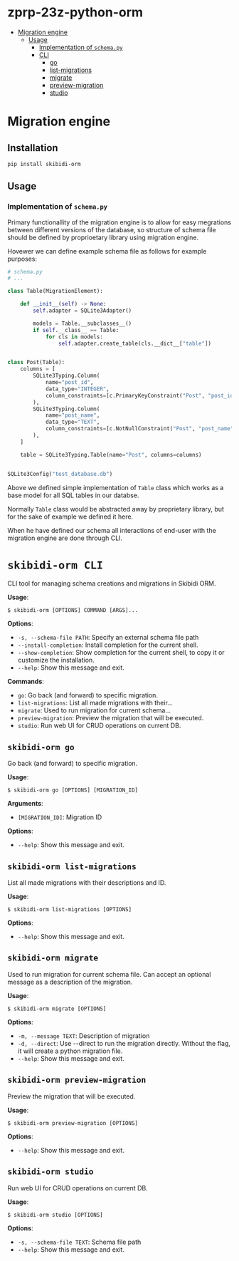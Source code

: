 # zprp-23z-python-orm
* [Migration engine](#migration-engine)
  * [Usage](#usage)
    * [Implementation of `schema.py`](#implementation-of-schemapy)
    * [CLI](#cli)
      * [go](#go)
      * [list-migrations](#list-migrations)
      * [migrate](#migrate)
      * [preview-migration](#preview-migration)
      * [studio](#studio)

# Migration engine
## Installation

```bash
pip install skibidi-orm
```

## Usage

### Implementation of `schema.py`

Primary functionallity of the migration engine is to allow for easy megrations between different versions of the database, so structure of schema file should be defined by proprioetary library using migration engine.

Hovewer we can define example schema file as follows for example purposes:
```python
# schema.py
# ...

class Table(MigrationElement):

    def __init__(self) -> None:
        self.adapter = SQLite3Adapter()

        models = Table.__subclasses__()
        if self.__class__ == Table:
            for cls in models:
                self.adapter.create_table(cls.__dict__["table"])


class Post(Table):
    columns = [
        SQLite3Typing.Column(
            name="post_id",
            data_type="INTEGER",
            column_constraints=[c.PrimaryKeyConstraint("Post", "post_id")],
        ),
        SQLite3Typing.Column(
            name="post_name",
            data_type="TEXT",
            column_constraints=[c.NotNullConstraint("Post", "post_name")],
        ),
    ]

    table = SQLite3Typing.Table(name="Post", columns=columns)


SQLite3Config("test_database.db")
```

Above we defined simple implementation of `Table` class which works as a base model for all SQL tables in our databse.

Normally `Table` class would be abstracted away by proprietary library, but for the sake of example we defined it here.

When he have defined our schema all interactions of end-user with the migration engine are done through CLI.

# `skibidi-orm CLI`

CLI tool for managing schema creations and migrations in Skibidi ORM.

**Usage**:

```console
$ skibidi-orm [OPTIONS] COMMAND [ARGS]...
```

**Options**:

* `-s, --schema-file PATH`: Specify an external schema file path
* `--install-completion`: Install completion for the current shell.
* `--show-completion`: Show completion for the current shell, to copy it or customize the installation.
* `--help`: Show this message and exit.

**Commands**:

* `go`: Go back (and forward) to specific migration.
* `list-migrations`: List all made migrations with their...
* `migrate`: Used to run migration for current schema...
* `preview-migration`: Preview the migration that will be executed.
* `studio`: Run web UI for CRUD operations on current DB.

## `skibidi-orm go`

Go back (and forward) to specific migration.

**Usage**:

```console
$ skibidi-orm go [OPTIONS] [MIGRATION_ID]
```

**Arguments**:

* `[MIGRATION_ID]`: Migration ID

**Options**:

* `--help`: Show this message and exit.

## `skibidi-orm list-migrations`

List all made migrations with their descriptions and ID.

**Usage**:

```console
$ skibidi-orm list-migrations [OPTIONS]
```

**Options**:

* `--help`: Show this message and exit.

## `skibidi-orm migrate`

Used to run migration for current schema file. Can accept an optional message as a description of the migration.

**Usage**:

```console
$ skibidi-orm migrate [OPTIONS]
```

**Options**:

* `-m, --message TEXT`: Description of migration
* `-d, --direct`: Use --direct to run the migration directly. Without the flag, it will create a python migration file.
* `--help`: Show this message and exit.

## `skibidi-orm preview-migration`

Preview the migration that will be executed.

**Usage**:

```console
$ skibidi-orm preview-migration [OPTIONS]
```

**Options**:

* `--help`: Show this message and exit.

## `skibidi-orm studio`

Run web UI for CRUD operations on current DB.

**Usage**:

```console
$ skibidi-orm studio [OPTIONS]
```

**Options**:

* `-s, --schema-file TEXT`: Schema file path
* `--help`: Show this message and exit.
